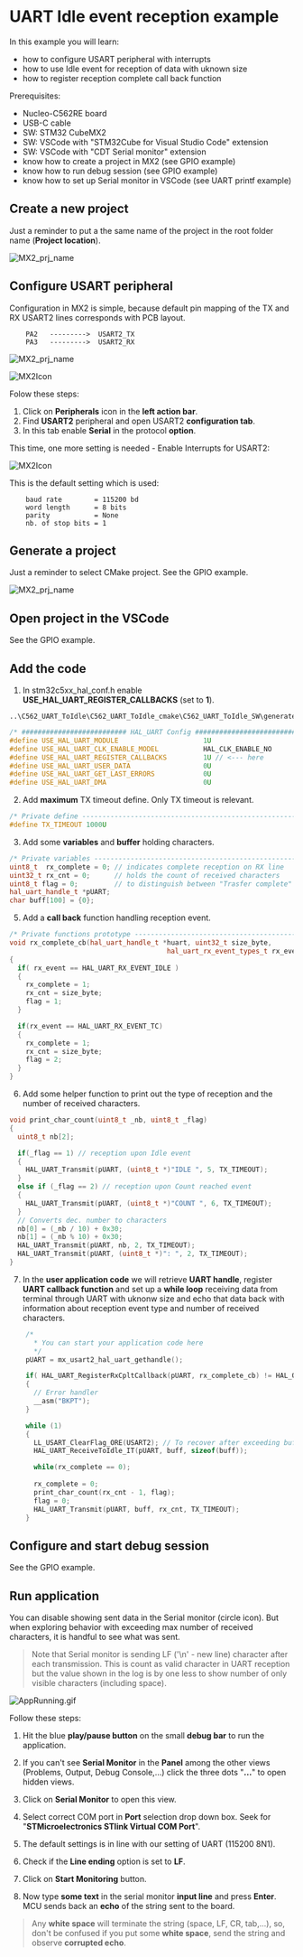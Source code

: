 # UART Idle event reception example 
In this example you will learn:
- how to configure USART peripheral with interrupts
- how to use Idle event for reception of data with uknown size
- how to register reception complete call back function

Prerequisites:
- Nucleo-C562RE board
- USB-C cable
- SW: STM32 CubeMX2
- SW: VSCode with "STM32Cube for Visual Studio Code" extension
- SW: VSCode with "CDT Serial monitor" extension
- know how to create a project in MX2 (see GPIO example)
- know how to run debug session (see GPIO example)
- know how to set up Serial monitor in VSCode (see UART printf example)

## Create a new project

Just a reminder to put a the same name of the project in the root folder name (**Project location**).

![MX2_prj_name](imgs/MX2_prj_name.png)

## Configure USART peripheral

Configuration in MX2 is simple, because default pin mapping of the TX and RX USART2 lines corresponds with PCB layout.

```
    PA2   --------->  USART2_TX
    PA3   --------->  USART2_RX
```

![MX2_prj_name](imgs/USART2_pins.png)

![MX2Icon](imgs/MX2_USART2_cfg.gif)

Folow these steps:
1. Click on **Peripherals** icon in the **left action bar**.
2. Find **USART2** peripheral and open USART2 **configuration tab**.
3. In this tab enable **Serial** in the protocol **option**.

This time, one more setting is needed - Enable Interrupts for USART2:

![MX2Icon](imgs/MX_enable_Uart_IT.gif)

This is the default setting which is used:

```
    baud rate        = 115200 bd 
    word length      = 8 bits
    parity           = None
    nb. of stop bits = 1
```

## Generate a project

Just a reminder to select CMake project. See the GPIO example.

![MX2_prj_name](imgs/MX2_CMake.png)

## Open project in the VSCode

See the GPIO example.

## Add the code

1. In stm32c5xx_hal_conf.h enable **USE_HAL_UART_REGISTER_CALLBACKS** (set to **1**).
```
..\C562_UART_ToIdle\C562_UART_ToIdle_cmake\C562_UART_ToIdle_SW\generated\hal\stm32c5xx_hal_conf.h
```
```cpp
/* ########################## HAL_UART Config ################################### */
#define USE_HAL_UART_MODULE                     1U
#define USE_HAL_UART_CLK_ENABLE_MODEL           HAL_CLK_ENABLE_NO
#define USE_HAL_UART_REGISTER_CALLBACKS         1U // <--- here
#define USE_HAL_UART_USER_DATA                  0U
#define USE_HAL_UART_GET_LAST_ERRORS            0U
#define USE_HAL_UART_DMA                        0U
```
2. Add **maximum** TX timeout define. Only TX timeout is relevant.
```cpp
/* Private define ------------------------------------------------------------*/
#define TX_TIMEOUT 1000U
```
3. Add some **variables** and **buffer** holding characters.
```cpp
/* Private variables ---------------------------------------------------------*/
uint8_t  rx_complete = 0; // indicates complete reception on RX line
uint32_t rx_cnt = 0;      // holds the count of received characters
uint8_t flag = 0;         // to distinguish between "Trasfer complete" and "Idle" event.
hal_uart_handle_t *pUART;
char buff[100] = {0};
```
5. Add a **call back** function handling reception event.
```cpp
/* Private functions prototype -----------------------------------------------*/
void rx_complete_cb(hal_uart_handle_t *huart, uint32_t size_byte,
                                       hal_uart_rx_event_types_t rx_event)
{
  if( rx_event == HAL_UART_RX_EVENT_IDLE )
  {
    rx_complete = 1;
    rx_cnt = size_byte;  
    flag = 1;  
  }  

  if(rx_event == HAL_UART_RX_EVENT_TC)
  {
    rx_complete = 1;
    rx_cnt = size_byte;  
    flag = 2;
  }
}
```
6. Add some helper function to print out the type of reception and the number of received characters.
```cpp
void print_char_count(uint8_t _nb, uint8_t _flag)
{
  uint8_t nb[2];

  if(_flag == 1) // reception upon Idle event
  {
    HAL_UART_Transmit(pUART, (uint8_t *)"IDLE ", 5, TX_TIMEOUT);
  }
  else if (_flag == 2) // reception upon Count reached event
  {
    HAL_UART_Transmit(pUART, (uint8_t *)"COUNT ", 6, TX_TIMEOUT);
  }
  // Converts dec. number to characters
  nb[0] = (_nb / 10) + 0x30;
  nb[1] = (_nb % 10) + 0x30;
  HAL_UART_Transmit(pUART, nb, 2, TX_TIMEOUT);
  HAL_UART_Transmit(pUART, (uint8_t *)": ", 2, TX_TIMEOUT);
}
```
7. In the **user application code** we will retrieve **UART handle**, register **UART callback function** and set up a **while loop** receiving data from terminal through UART with uknonw size and echo that data back with information about reception event type and number of received characters.
```cpp
    /*
      * You can start your application code here
      */
    pUART = mx_usart2_hal_uart_gethandle();

    if( HAL_UART_RegisterRxCpltCallback(pUART, rx_complete_cb) != HAL_OK)
    {
      // Error handler
      __asm("BKPT");      
    }

    while (1) 
    {
      LL_USART_ClearFlag_ORE(USART2); // To recover after exceeding buffer count during reception
      HAL_UART_ReceiveToIdle_IT(pUART, buff, sizeof(buff));

      while(rx_complete == 0);
      
      rx_complete = 0;
      print_char_count(rx_cnt - 1, flag);
      flag = 0;
      HAL_UART_Transmit(pUART, buff, rx_cnt, TX_TIMEOUT);
    }
```

## Configure and start debug session

See the GPIO example.

## Run application

You can disable showing sent data in the Serial monitor (circle icon). But when exploring behavior with exceeding max number of received characters, it is handful to see what was sent.

> Note that Serial monitor is sending LF ('\n' - new line) character after each transmission. This is count as valid character in UART reception but the value shown in the log is by one less to show number of only visible characters (including space).

![AppRunning.gif](imgs/AppRunning.gif)

Follow these steps:
1. Hit the blue **play/pause button** on the small **debug bar** to run the application.
2. If you can't see **Serial Monitor** in the **Panel** among the other views (Problems, Output, Debug Console,...) click the three dots "**...**" to open hidden views.
3. Click on **Serial Monitor** to open this view.
4. Select correct COM port in **Port** selection drop down box. Seek for "**STMicroelectronics STlink Virtual COM Port**".
5. The default settings is in line with our setting of UART (115200 8N1).
6. Check if the **Line ending** option is set to **LF**.
7. Click on **Start Monitoring** button.
 
8. Now type **some text** in the serial monitor **input line** and press **Enter**. MCU sends back an **echo** of the string sent to the board. 

> Any **white space** will terminate the string (space, LF, CR, tab,...), so, don't be confused if you put some **white space**, send the string and observe **corrupted echo**.